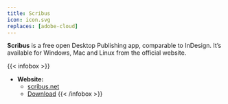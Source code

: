 ```yaml
---
title: Scribus
icon: icon.svg
replaces: [adobe-cloud]
---
```


**Scribus** is a free open Desktop Publishing app, comparable to InDesign. It’s available for Windows, Mac and Linux from the official website.

{{< infobox >}}
- **Website:**
    - [scribus.net](https://www.scribus.net/)
    - [Download](https://www.scribus.net/downloads/stable-branch/)
{{< /infobox >}}
